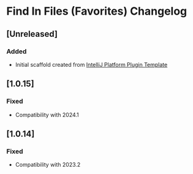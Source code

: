 <!-- Keep a Changelog guide -> https://keepachangelog.com -->

# Find In Files (Favorites) Changelog

## [Unreleased]
### Added
- Initial scaffold created from [IntelliJ Platform Plugin Template](https://github.com/JetBrains/intellij-platform-plugin-template)

## [1.0.15]
### Fixed
- Compatibility with 2024.1

## [1.0.14]
### Fixed 
- Compatibility with 2023.2